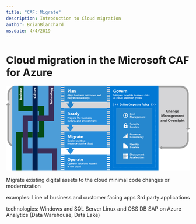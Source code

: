 ```yaml
---
title: "CAF: Migrate"
description: Introduction to Cloud migration
author: BrianBlanchard
ms.date: 4/4/2019
---
```


# Cloud migration in the Microsoft CAF for Azure

![migrate](../_images/migrate.png)

Migrate existing digital assets to the cloud
minimal code changes or modernization

examples:
Line of business and customer facing apps
3rd party applications

technologies:
Windows and SQL Server
Linux and OSS DB
SAP on Azure
Analytics (Data Warehouse, Data Lake)